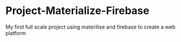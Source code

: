# Project-Materialize-Firebase
My first full scale project using materilise and firebase to create a web platform
